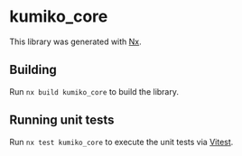 # kumiko_core

This library was generated with [Nx](https://nx.dev).

## Building

Run `nx build kumiko_core` to build the library.

## Running unit tests

Run `nx test kumiko_core` to execute the unit tests via [Vitest](https://vitest.dev/).
